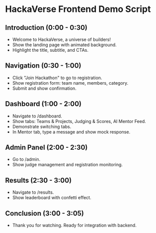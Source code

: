 # HackaVerse Frontend Demo Script

## Introduction (0:00 - 0:30)
- Welcome to HackaVerse, a universe of builders!
- Show the landing page with animated background.
- Highlight the title, subtitle, and CTAs.

## Navigation (0:30 - 1:00)
- Click "Join Hackathon" to go to registration.
- Show registration form: team name, members, category.
- Submit and show confirmation.

## Dashboard (1:00 - 2:00)
- Navigate to /dashboard.
- Show tabs: Teams & Projects, Judging & Scores, AI Mentor Feed.
- Demonstrate switching tabs.
- In Mentor tab, type a message and show mock response.

## Admin Panel (2:00 - 2:30)
- Go to /admin.
- Show judge management and registration monitoring.

## Results (2:30 - 3:00)
- Navigate to /results.
- Show leaderboard with confetti effect.

## Conclusion (3:00 - 3:05)
- Thank you for watching. Ready for integration with backend.